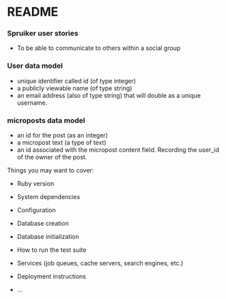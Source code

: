 # README

### Spruiker user stories
- To be able to communicate to others within a social group

### User data model

- unique identifier called id (of type integer)
- a publicly viewable name (of type string)
- an email address (also of type string) that will double as a unique username.

### microposts data model  
- an id for the post (as an integer)
- a micropost text (a type of text)
- an id associated with the micropost content field. Recording the user_id of the owner of the post.


Things you may want to cover:

* Ruby version

* System dependencies

* Configuration

* Database creation

* Database initialization

* How to run the test suite

* Services (job queues, cache servers, search engines, etc.)

* Deployment instructions

* ...
